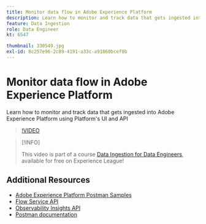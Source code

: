```yaml
---
title: Monitor data flow in Adobe Experience Platform
description: Learn how to monitor and track data that gets ingested into Adobe Experience Platform using Platform's UI and API
feature: Data Ingestion
role: Data Engineer
kt: 6547

thumbnail: 330549.jpg
exl-id: 8c257e96-2c89-4191-a33c-a91860bcef0b
---
```

# Monitor data flow in Adobe Experience Platform

Learn how to monitor and track data that gets ingested into Adobe Experience Platform using Platform's UI and API

>[!VIDEO](https://video.tv.adobe.com/v/330549?quality=12&learn=on)

>[!INFO]
>
> This video is part of a course [Data Ingestion for Data Engineers](https://experienceleague.adobe.com/?recommended=ExperiencePlatform-D-1-2020.1.dataingestion), available for free on Experience League!

## Additional Resources

* [Adobe Experience Platform Postman Samples](https://github.com/adobe/experience-platform-postman-samples/tree/master/apis/experience-platform)
* [Flow Service API](https://www.adobe.io/experience-platform-apis/references/flow-service/)
* [Observability Insights API](https://www.adobe.io/experience-platform-apis/references/observability-insights/)
* [Postman documentation](https://learning.postman.com/docs/getting-started/introduction/)
